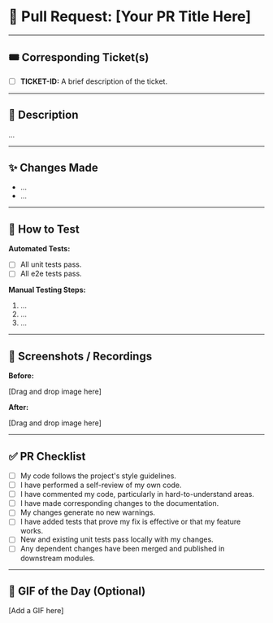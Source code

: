 <!--
Hey there, awesome developer! 🚀

Thanks for contributing! To make the review process smooth and fun, please fill out this template.
The more details you provide, the faster we can merge your amazing work!
-->

# 🎯 Pull Request: [Your PR Title Here]

---

## 🎟️ Corresponding Ticket(s)

<!--
Link the ticket(s) this PR addresses.
Use keywords like `Fixes #123` or `Resolves #456` to automatically close the corresponding issue.
-->

- [ ] **TICKET-ID:** A brief description of the ticket.

---

## 📜 Description

<!--
Provide a clear and concise description of the changes.
What is the "why" behind this PR? What problem does it solve?
-->

...

---

## ✨ Changes Made

<!--
Describe the technical changes you made.
- What files were changed?
- What new functions/classes were added?
- Any new dependencies?
-->

- ...
- ...

---

## 🧪 How to Test

<!--
Provide clear steps for the reviewer to test your changes.
1. Go to page X
2. Click on button Y
3. Expect to see Z
-->

**Automated Tests:**

- [ ] All unit tests pass.
- [ ] All e2e tests pass.

**Manual Testing Steps:**

1. ...
2. ...
3. ...

---

## 📸 Screenshots / Recordings

<!--
If your changes affect the UI, please provide before and after screenshots or a screen recording.
This helps reviewers quickly understand the visual changes.
-->

**Before:**

[Drag and drop image here]

**After:**

[Drag and drop image here]

---

## ✅ PR Checklist

<!--
Please go through this checklist before submitting your PR.
-->

- [ ] My code follows the project's style guidelines.
- [ ] I have performed a self-review of my own code.
- [ ] I have commented my code, particularly in hard-to-understand areas.
- [ ] I have made corresponding changes to the documentation.
- [ ] My changes generate no new warnings.
- [ ] I have added tests that prove my fix is effective or that my feature works.
- [ ] New and existing unit tests pass locally with my changes.
- [ ] Any dependent changes have been merged and published in downstream modules.

---

## 🤯 GIF of the Day (Optional)

<!--
Share a GIF that represents your feelings about this PR. Because why not?
-->

[Add a GIF here]
